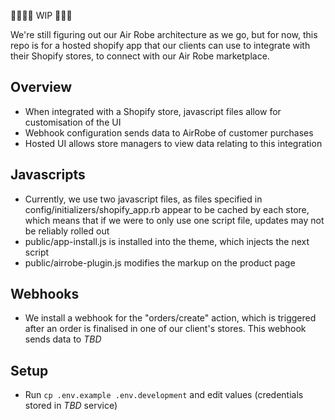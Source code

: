 🚧👷🏽‍♀️ WIP 👷🏼🚧

We're still figuring out our Air Robe architecture as we go, but for now, this repo is for a hosted shopify app that our clients can use to integrate with their Shopify stores, to connect with our Air Robe marketplace.

## Overview

- When integrated with a Shopify store, javascript files allow for customisation of the UI
- Webhook configuration sends data to AirRobe of customer purchases
- Hosted UI allows store managers to view data relating to this integration

## Javascripts

- Currently, we use two javascript files, as files specified in config/initializers/shopify_app.rb appear to be cached by each store, which means that if we were to only use one script file, updates may not be reliably rolled out
- public/app-install.js is installed into the theme, which injects the next script
- public/airrobe-plugin.js modifies the markup on the product page

## Webhooks

- We install a webhook for the "orders/create" action, which is triggered after an order is finalised in one of our client's stores. This webhook sends data to _TBD_

## Setup

- Run `cp .env.example .env.development` and edit values (credentials stored in _TBD_ service)
